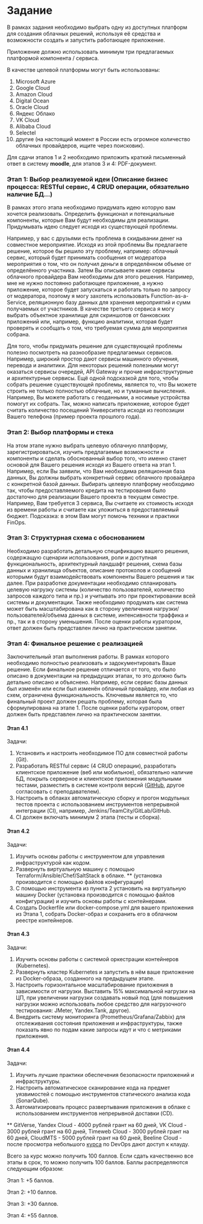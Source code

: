 # Задание

В рамках задания необходимо выбрать одну из доступных платформ для создания облачных решений, используя её средства и возможности создать и запустить работающее приложение.

Приложение должно использовать минимум три предлагаемых платформой компонента / сервиса.

В качестве целевой платформы могут быть использованы:

1. Microsoft Azure
2. Google Cloud
3. Amazon Cloud
4. Digital Ocean
5. Oracle Cloud
6. Яндекс Облако
7. VK Cloud
8. Alibaba Cloud
9. Selectel
10. другие (на настоящий момент в России есть огромное количество облачных провайдеров, ищите через поисковик).

Для сдачи этапов 1 и 2 необходимо приложить краткий письменный ответ в систему **moodle**, для этапов 3 и 4: PDF-документ. 

### Этап 1: Выбор реализуемой идеи (Описание бизнес процесса: RESTful сервис, 4 CRUD операции, обязательно наличие БД…)

В рамках этого этапа необходимо придумать идею которую вам хочется реализовать. Определить функционал и потенциальные компоненты, которые Вам будут необходимы для реализации. Придумывать идею следует исходя из существующей проблемы.

Например, у вас с друзьями есть проблема в скидывании денег на совместное мероприятие. Исходя из этой проблемы Вы предлагаете решение, которое бы решило эту проблему, например: облачный сервис, который будет принимать сообщения от модератора мероприятия о том, что он получил деньги в определённом объеме от определённого участника. Затем Вы описываете какие сервисы облачного провайдера Вам необходимы для этого решения. Например, мне не нужно постоянно работающее приложение, а нужно приложение, которое будет запускаться и работать только по запросу от модератора, поэтому я могу захотеть использовать Function-as-a-Service, реляционную базу данных для хранения мероприятий и сумм получаемых от участников. В качестве третьего сервиса я могу выбрать объектное хранилище для скриншотов от банковских приложений или, например, функцию аналитики, которая будет проверять и сообщать о том, что требуемая сумма для мероприятия собрана.

Для того, чтобы придумать решение для существующей проблемы полезно посмотреть на разнообразие предлагаемых сервисов. Например, широкий простор дают сервисы машинного обучения, перевода и аналитики. Для некоторых решений полезными могут оказаться сервисы очередей, API Gateway и прочие инфраструктурные и архитектурные сервисы. Ещё одной подсказкой для того, чтобы собрать решение существующей проблемы, является то, что Вы можете строить не только полностью облачные, но и туманные вычисления. Например, Вы можете работать с геоданными, а носимые устройства помогут их собрать. Так, можно написать приложение, которое будет считать количество посещений Университета исходя из геопозиции Вашего телефона (пример проекта прошлого года).

### Этап 2: Выбор платформы и стека

На этом этапе нужно выбрать целевую облачную платформу, зарегистрироваться, изучить предлагаемые возможности и компоненты и сделать обоснованный выбор того, что именно станет основой для Вашего решения исходя из Вашего ответа на этап 1. Например, если Вы заявили, что Вам необходима реляционная база данных, Вы должны выбрать конкретный сервис облачного провайдера с конкретной базой данных.
Выбирать целевую платформу необходимо так, чтобы предоставляемого кредита на тестирования было достаточно для реализации Вашего проекта в текущем семестре. Например, Вам требуется 3 сервиса, Вы считаете их стоимость исходя из времени работы и считаете как уложиться в предоставляемый бюджет. Подсказка: в этом Вам могут помочь техники и практики FinOps.

### Этап 3: Структурная схема с обоснованием

Необходимо разработать детальную спецификацию вашего решения, содержащую сценарии использования, роли и доступная функциональность, архитектурный ландшафт решения, схема базы данных и хранилища объектов, описание протоколов и сообщений которыми будут взаимодействовать компоненты Вашего решения и так далее.
При разработке документации необходимо спланировать целевую нагрузку системы (количество пользователей, количество запросов каждого типа и пр.) и учитывать это при проектировании всей системы и документации.
Также необходимо продумать как система может быть масштабирована как в сторону увеличения нагрузки/пользователей/объема данных в системе, интенсивности траффика и пр., так и в сторону уменьшения.
После оценки работы куратором, ответ должен быть представлен лично на практическом занятии.

### Этап 4: Финальное решение с реализацией

Заключительный этап выполнения работы. В рамках которого необходимо полностью реализовать и задокументировать Ваше решение.
Если финальное решение отличается от того, что было описано в документации на предыдущих этапах, то это должно быть детально описано и объяснено. Например, если сервис базы данных был изменён или если был изменён облачный провайдер, или любая из схем, ограничена функциональность.
Ключевым является то, что финальный проект должен решать проблему, которая была сформулирована на этапе 1.
После оценки работы куратором, ответ должен быть представлен лично на практическом занятии.

#### Этап 4.1

Задачи:

1. Установить и настроить необходимое ПО для совместной работы (Git).
2. Разработать RESTful сервис (4 CRUD операции), разработать клиентское приложение (веб или мобильное), обязательно наличие БД, покрыть серверное и клиентское приложения модульными тестами, разместить в системе контроля версий ([GitHub](https://github.com/), другое согласовать с преподавателем).
4. Настроить в облаках автоматическую сборку и прогон модульных тестов проекта с использованием инструментов непрерывной интеграции (CI), например, Jenkins/TeamCity/GitLab/GitHub.
5. CI должен включать минимум 2 этапа (тесты и сборка).

#### Этап 4.2

Задачи:

1. Изучить основы работы с инструментом для управления инфраструктурой как кодом.
2. Развернуть виртуальную машину с помощью Terraform/Ansible/Chef/SaltStack в облаке. ** (установка производится с помощью файлов конфигурации)
3. С помощью инструмента из пункта 2 установить на виртуальную машину Docker (установка производится с помощью файлов конфигурации) и изучить основы работы с контейнерами.
4. Создать Dockerfile или docker-compose.yml для вашего приложения из Этапа 1, собрать Docker-образ и сохранить его в облачном реестре контейнеров.

#### Этап 4.3

Задачи:

1. Изучить основы работы с системой оркестрации контейнеров (Kubernetes).
2. Развернуть кластер Kubernetes и запустить в нём ваше приложение из Docker-образа, созданного на предыдущем этапе.
3. Настроить горизонтальное масштабирование приложения в зависимости от нагрузки. Выставить 15% максимальной нагрузки на ЦП, при увеличении нагрузки создавать новый под (для повышения нагрузки можно использовать любое средство для нагрузочного тестирования: JMeter, Yandex.Tank, другое).
4. Внедрить систему мониторинга (Prometheus/Grafana/Zabbix) для отслеживания состояния приложения и инфраструктуры, также показать явно по подам какие запросы идут и что с метриками приложения.

#### Этап 4.4

Задачи:

1. Изучить лучшие практики обеспечения безопасности приложений и инфраструктуры.
2. Настроить автоматическое сканирование кода на предмет уязвимостей с помощью инструментов статического анализа кода (SonarQube).
3. Автоматизировать процесс развертывания приложения в облаке с использованием инструментов непрерывной доставки (CD).

** GitVerse, Yandex Cloud - 4000 рублей грант на 60 дней, VK Cloud - 3000 рублей грант на 60 дней, Timeweb Cloud - 3000 рублей грант на 60 дней, CloudMTS - 5000 рублей грант на 60 дней, Beeline Cloud - после просмотра небольшого [курса](https://cloud.beeline.ru/devopscloud/) по DevOps дают доступ к клауду.



Всего за курс можно получить 100 баллов. Если сдать качественно все этапы в срок, то можно получить 100 баллов. Баллы распределяются следующим образом:

Этап 1: +5 баллов.

Этап 2: +10 баллов.

Этап 3: +30 баллов.

Этап 4: +55 баллов.


